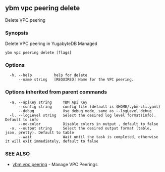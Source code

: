 ## ybm vpc peering delete

Delete VPC peering

### Synopsis

Delete VPC peering in YugabyteDB Managed

```
ybm vpc peering delete [flags]
```

### Options

```
  -h, --help          help for delete
      --name string   [REQUIRED] Name for the VPC peering.
```

### Options inherited from parent commands

```
  -a, --apiKey string     YBM Api Key
      --config string     config file (default is $HOME/.ybm-cli.yaml)
      --debug             Use debug mode, same as --logLevel debug
  -l, --logLevel string   Select the desired log level format(info). Default to info
      --no-color          Disable colors in output , default to false
  -o, --output string     Select the desired output format (table, json, pretty). Default to table
      --wait              Wait until the task is completed, otherwise it will exit immediately, default to false
```

### SEE ALSO

* [ybm vpc peering](ybm_vpc_peering.md)	 - Manage VPC Peerings

